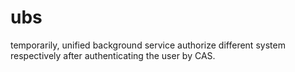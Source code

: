ubs
=======
temporarily, unified background service authorize different system respectively after authenticating the user by CAS.
